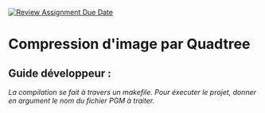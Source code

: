 [![Review Assignment Due Date](https://classroom.github.com/assets/deadline-readme-button-22041afd0340ce965d47ae6ef1cefeee28c7c493a6346c4f15d667ab976d596c.svg)](https://classroom.github.com/a/LZABp_05)
# Compression d'image par Quadtree  

## Guide développeur :  
*La compilation se fait à travers un makefile. Pour éxecuter le projet, donner en argument le nom du fichier PGM à traiter.*
